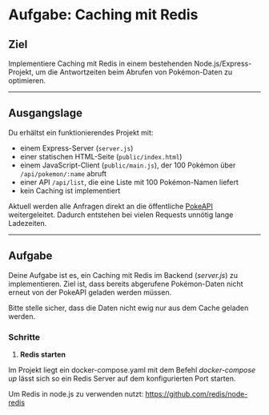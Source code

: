 # Aufgabe: Caching mit Redis

## Ziel

Implementiere Caching mit Redis in einem bestehenden Node.js/Express-Projekt, um die Antwortzeiten beim Abrufen von Pokémon-Daten zu optimieren.

---

## Ausgangslage

Du erhältst ein funktionierendes Projekt mit:

- einem Express-Server (`server.js`)
- einer statischen HTML-Seite (`public/index.html`)
- einem JavaScript-Client (`public/main.js`), der 100 Pokémon über `/api/pokemon/:name` abruft
- einer API `/api/list`, die eine Liste mit 100 Pokémon-Namen liefert
- kein Caching ist implementiert

Aktuell werden alle Anfragen direkt an die öffentliche [PokeAPI](https://pokeapi.co) weitergeleitet. Dadurch entstehen bei vielen Requests unnötig lange Ladezeiten.

---

## Aufgabe

Deine Aufgabe ist es, ein Caching mit Redis im Backend (_server.js_) zu implementieren. Ziel ist, dass bereits abgerufene Pokémon-Daten nicht erneut von der PokeAPI geladen werden müssen.

Bitte stelle sicher, dass die Daten nicht ewig nur aus dem Cache geladen werden.

### Schritte

1. **Redis starten**

Im Projekt liegt ein docker-compose.yaml mit dem Befehl _docker-compose up_ lässt sich so ein Redis Server auf dem konfigurierten Port starten.

Um Redis in node.js zu verwenden nutzt: https://github.com/redis/node-redis


